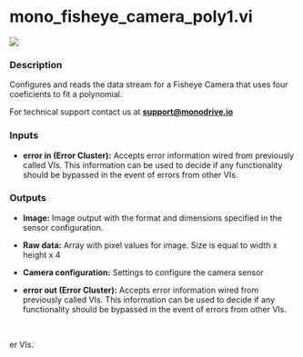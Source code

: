 # mono_fisheye_camera_poly1.vi

<p class="img_container">
<img class="lg_img" src="../mono_fisheye_camera_poly1.png"/>
</p>

### Description

Configures and reads the data stream for a Fisheye Camera that uses four coeficients to fit a polynomial. 

For technical support contact us at **support@monodrive.io** 

### Inputs

- **error in (Error Cluster):** Accepts error information wired from previously called VIs. This information can be used to decide if any functionality should be bypassed in the event of errors from other VIs. 

### Outputs

- **Image:**  Image output with the format and dimensions  specified in
the sensor configuration.
 

- **Raw data:**  Array with pixel values for image. Size is equal to width x
height x 4
 

- **Camera configuration:**  Settings to configure the camera sensor
 

- **error out (Error Cluster):** Accepts error information wired from previously called VIs. This information can be used to decide if any functionality should be bypassed in the event of errors from other VIs. 

<p>&nbsp;</p>
er VIs. 

<p>&nbsp;</p>
